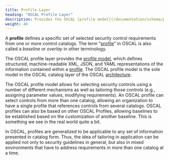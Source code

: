 ```yaml
---
title: Profile Layer
heading: "OSCAL Profile Layer"
description: Provides the OSCAL [profile model](/documentation/schema/profile-layer/profile/), which represents a [profile](/learnmore/concepts/profile/), also known as a *baseline* or *overlay*.
weight: 40
---
```


A **profile** defines a specific set of selected security control requirements from one or more control catalogs. The term "[profile](/learnmore/concepts/profile/)" in OSCAL is also called a *baseline* or *overlay* in other terminology.

The OSCAL profile layer provides the [profile model](profile/), which defines structured, machine-readable XML, JSON, and YAML representations of the information contained within a [profile](/learnmore/architecture/profile/). The OSCAL profile model is the sole model in the OSCAL catalog layer of the OSCAL [architecture](/learnmore/architecture/).

 The OSCAL profile model allows for selecting security controls using a number of different mechanisms as well as tailoring those controls (e.g., assigning parameter values, modifying requirements). An OSCAL profile can select controls from more than one catalog, allowing an organization to have a single profile that references controls from several catalogs. OSCAL profiles can also be based on other OSCAL Profiles, allowing baselines to be established based on the customization of another baseline. This is something we see in the real world quite a bit.

In OSCAL, profiles are generalized to be applicable to any set of information presented in catalog form. Thus, the idea of tailoring in application can be applied not only to security guidelines in general, but also in mixed environments that have to address requirements in more than one catalog at a time.
